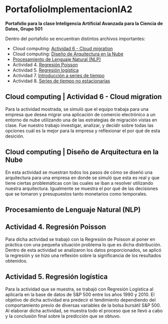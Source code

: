 # PortafolioImplementacionIA2
**Portafolio para la clase Inteligencia Artificial Avanzada para la Ciencia de Datos, Grupo 501**


Dentro del portafolio se encuentran distintos archivos importantes: 


- Cloud computing: [Actividad 6 - Cloud migration](CloudMigration_Equipo8.pdf)
- Cloud computing: [Diseño de Arquitectura en la Nube](DisenoCloud_Equipo8.pdf)
- [Procesamiento de Lenguaje Natural (NLP)](NLP_A01721441_FedericoMedina.pdf)
- Actividad 4. [Regresión Poisson](RegresionPoisson.pdf)
- Actividad 5. [Regresión logística](RegresionLogistica.pdf)
- Actividad 7. [Introducción a series de tiempo]()
- Actividad 8. [Series de tiempo no estacionarias]()


## Cloud computing | Actividad 6 - Cloud migration
Para la actividad mostrada, se simuló que el equipo trabaja para una empresa que desea migrar una aplicación de comercio electrónico a un entorno de nube utilizando una de las estrategias de migración vistas en clase. Fue nuestro trabajo investigar, analizar, y decidir sobre todas las opciones cuál es la mejor para la empresa y reflexionar el por qué de esta desición. 

## Cloud computing | Diseño de Arquitectura en la Nube
En esta actividad se muestran todos los pasos de cómo se diseńó una arquitectura para una empresa en donde se simuló que esta es real y que tiene ciertas problemáticas con las cuales se iban a resolver utilizando nuestra arquitectura. Igualmente se muestra el por qué de las decisiones que se tomaron y presupuestos tanto monetarios como temporales.

## Procesamiento de Lenguaje Natural (NLP)


## Actividad 4. Regresión Poisson
Para dicha actividad se trabajó con la Regresión de Poisson al poner en práctica con una pequeña situación problema lo que es dicha distribución. Dentro de esta actividad se analizaron los datos proporcionados, se aplicó la regresión y se hizo una reflexión sobre la significancia de los resultados obtenidos.

## Actividad 5. Regresión logística
Para la actividad que se muestra, se trabajó con Regresión Logística al aplicarla en la base de datos de S&P 500 entre los años 1990 y 2010. El objetivo de dicha actividad era predecir el tendimiento dependiendo del comportamiento previo de diversas variables de la bolsa bursátil S&P 500. Al elaborar dicha actividad, se muestra todo el proceso que se llevó a cabo y la conclusión final sobre la predicción que se obtuvo.
